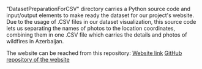 "DatasetPreparationForCSV" directory carries a Python source code 
and input/output elements to make ready the dataset for our project's website. 
Due to the usage of .CSV files in our dataset visualization, this source code 
lets us separating the names of photos to the location coordinates, 
combining them in one .CSV file which carries the details and photos of wildfires in Azerbaijan.

The website can be reached from this repository: 
[Website link](https://wildfireaze.github.io/)
[GitHub repository of the website](https://github.com/wildfireaze/wildfireaze.github.io.git)